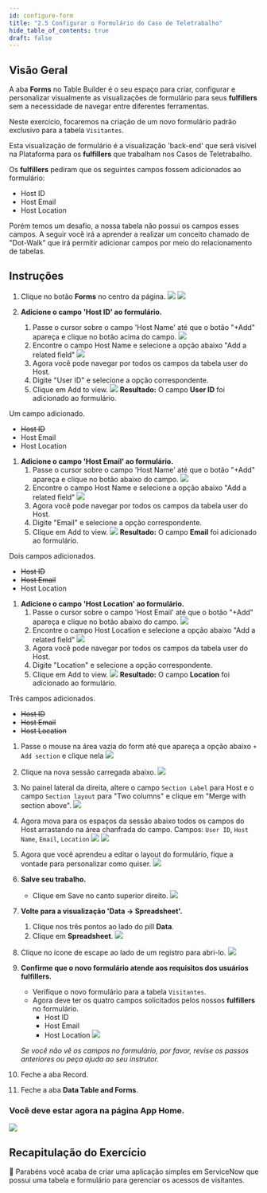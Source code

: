 ```yaml
---
id: configure-form
title: "2.5 Configurar o Formulário do Caso de Teletrabalho"
hide_table_of_contents: true
draft: false
---
```


## Visão Geral

A aba **Forms** no Table Builder é o seu espaço para criar, configurar e personalizar visualmente as visualizações de formulário para seus **fulfillers** sem a necessidade de navegar entre diferentes ferramentas.

Neste exercício, focaremos na criação de um novo formulário padrão exclusivo para a tabela `Visitantes`.

Esta visualização de formulário é a visualização 'back-end' que será visível na Plataforma para os **fulfillers** que trabalham nos Casos de Teletrabalho.

Os **fulfillers** pediram que os seguintes campos fossem adicionados ao formulário:
* Host ID
* Host Email
* Host Location

Porém temos um desafio, a nossa tabela não possui os campos esses campos. A seguir você irá a aprender a realizar um conceito chamado de "Dot-Walk" que irá permitir adicionar campos por meio do relacionamento de tabelas.

## Instruções

1. Clique no botão **Forms** no centro da página.
   ![](../images/2024-12-07-21-40-24.png)
   ![](../images/2024-12-07-21-41-06.png)

2. **Adicione o campo 'Host ID' ao formulário.**
   1. Passe o cursor sobre o campo 'Host Name' até que o botão "+Add" apareça e clique no botão acima do campo.
   ![](../images/2024-12-07-21-43-41.png)
   2. Encontre o campo Host Name e selecione a opção abaixo "Add a related field"
   ![](../images/2024-12-07-21-45-38.png)
   3. Agora você pode navegar por todos os campos da tabela user do Host.
   4. Digite "User ID" e selecione a opção correspondente.
   5. Clique em <span className="button-purple">Add to view</span>.
   ![](../images/2024-12-07-21-49-07.png)
   **Resultado:** O campo **User ID** foi adicionado ao formulário.

Um campo adicionado. 
* ~~Host ID~~
* Host Email
* Host Location

1. **Adicione o campo 'Host Email' ao formulário.**
   1. Passe o cursor sobre o campo 'Host Name' até que o botão "+Add" apareça e clique no botão abaixo do campo.
   ![](../images/2024-12-07-21-43-41.png)
   2. Encontre o campo Host Name e selecione a opção abaixo "Add a related field"
   ![](../images/2024-12-07-21-45-38.png)
   3. Agora você pode navegar por todos os campos da tabela user do Host.
   4. Digite "Email" e selecione a opção correspondente.
   5. Clique em <span className="button-purple">Add to view</span>.
   ![](../images/2024-12-07-21-53-47.png)
   **Resultado:** O campo **Email** foi adicionado ao formulário.

Dois campos adicionados. 
* ~~Host ID~~
* ~~Host Email~~
* Host Location

1. **Adicione o campo 'Host Location' ao formulário.**
   1. Passe o cursor sobre o campo 'Host Email' até que o botão "+Add" apareça e clique no botão abaixo do campo.
   ![](../images/2024-12-07-21-56-25.png)
   2. Encontre o campo Host Location e selecione a opção abaixo "Add a related field"
   ![](../images/2024-12-07-21-45-38.png)
   3. Agora você pode navegar por todos os campos da tabela user do Host.
   4. Digite "Location" e selecione a opção correspondente.
   5. Clique em <span className="button-purple">Add to view</span>.
   ![](../images/2024-12-07-21-57-15.png)
      **Resultado:** O campo **Location** foi adicionado ao formulário.

Três campos adicionados. 
* ~~Host ID~~
* ~~Host Email~~
* ~~Host Location~~

1. Passe o mouse na área vazia do form até que apareça a opção abaixo `+ Add section` e clique nela
   ![](../images/2024-12-07-21-59-21.png)

2. Clique na nova sessão carregada abaixo.
   ![](../images/2024-12-07-22-20-41.png)

3. No painel lateral da direita, altere o campo `Section Label` para Host e o campo `Section layout` para "Two columns" e clique em "Merge with section above".
   ![](../images/2024-12-07-22-02-59.png)

4. Agora mova para os espaços da sessão abaixo todos os campos do Host arrastando na área chanfrada do campo. Campos: `User ID`, `Host Name`, `Email`, `Location`
   ![](../images/2024-12-07-22-06-19.png)
   ![](../images/2024-12-07-22-07-07.png)

5. Agora que você aprendeu a editar o layout do formulário, fique a vontade para personalizar como quiser.
   ![](../images/2024-12-07-22-09-29.png)

6. **Salve seu trabalho.**
   * Clique em <span className="button-purple">Save</span> no canto superior direito.
   ![](../images/2024-12-07-22-21-35.png)

7.  **Volte para a visualização 'Data -> Spreadsheet'.**
    1. Clique nos três pontos ao lado do pill **Data**.
    2. Clique em **Spreadsheet**.
   ![](../images/2024-12-07-22-22-22.png)

8.  Clique no ícone de escape ao lado de um registro para abri-lo.
   ![](../images/2024-12-07-22-11-04.png)

9.  **Confirme que o novo formulário atende aos requisitos dos usuários fulfillers.**
    * Verifique o novo formulário para a tabela `Visitantes`.
    * Agora deve ter os quatro campos solicitados pelos nossos **fulfillers** no formulário.
      * Host ID
      * Host Email
      * Host Location
    ![](../images/2024-12-07-22-12-16.png)

    _Se você não vê os campos no formulário, por favor, revise os passos anteriores ou peça ajuda ao seu instrutor._

10. Feche a aba Record.

11. Feche a aba **Data Table and Forms**.

### Você deve estar agora na página **App Home**.
  ![](../images/2024-12-07-22-22-58.png)

## Recapitulação do Exercício

🎉 Parabéns você acaba de criar uma aplicação simples em ServiceNow que possui uma tabela e formulário para gerenciar os acessos de visitantes.
